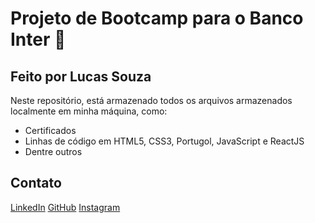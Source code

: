 ﻿# Projeto de Bootcamp para o Banco Inter :orange_book:
## Feito por Lucas Souza

Neste repositório, está armazenado todos os arquivos armazenados localmente em minha máquina, como:
- Certificados
- Linhas de código em HTML5, CSS3, Portugol, JavaScript e ReactJS
- Dentre outros

## Contato
[LinkedIn](https://www.linkedin.com/in/lucas-silva-souza/)
[GitHub](https://github.com/lucassilvasouza)
[Instagram](https://www.instagram.com/dss_lucas/)

